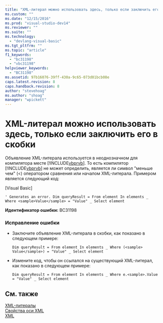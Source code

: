 ```yaml
---
title: "XML-литерал можно использовать здесь, только если заключить его в скобки | Microsoft Docs"
ms.custom: ""
ms.date: "12/15/2016"
ms.prod: "visual-studio-dev14"
ms.reviewer: ""
ms.suite: ""
ms.technology: 
  - "devlang-visual-basic"
ms.tgt_pltfrm: ""
ms.topic: "article"
f1_keywords: 
  - "bc31198"
  - "vbc31198"
helpviewer_keywords: 
  - "BC31198"
ms.assetid: 97b16076-39ff-430a-9c65-073d01bcb08e
caps.latest.revision: 8
caps.handback.revision: 8
author: "stevehoag"
ms.author: "shoag"
manager: "wpickett"
---
```

# XML-литерал можно использовать здесь, только если заключить его в скобки
Объявление XML\-литерала используется в неоднозначном для компилятора месте [!INCLUDE[vbprvb](../code-quality/includes/vbprvb_md.md)]. То есть компилятор [!INCLUDE[vbprvb](../code-quality/includes/vbprvb_md.md)] не может определить, является ли символ "меньше чем" \(\<\) оператором сравнения или началом XML\-литерала. Примером является следующий код:  
  
 \[Visual Basic\]  
  
```  
' Generates an error. Dim queryResult = From element In elements _ Where <sample>Value</sample> = "Value" _ Select element  
```  
  
 **Идентификатор ошибки:** BC31198  
  
### Исправление ошибки  
  
-   Заключите объявление XML\-литерала в скобки, как показано в следующем примере:  
  
    ```vb#  
    Dim queryResult = From element In elements _ Where (<sample> Value</sample>) = "Value" _ Select element  
    ```  
  
-   Измените код, чтобы он ссылался на существующий XML\-литерал, как показано в следующем примере:  
  
    ```vb#  
    Dim queryResult = From element In elements _ Where e.<sample>.Value = "Value" _ Select element  
    ```  
  
## См. также  
 [XML\-литералы](/dotnet/visual-basic/language-reference/xml-literals/index)   
 [Свойства оси XML](/dotnet/visual-basic/language-reference/xml-axis/xml-axis-properties)   
 [XML](/dotnet/visual-basic/programming-guide/language-features/xml/index)